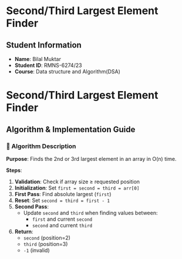# Second/Third Largest Element Finder

## Student Information
- **Name**: Bilal Muktar  
- **Student ID**: RMNS-6274/23 
- **Course**: Data structure and Algorithm(DSA)

# Second/Third Largest Element Finder
## Algorithm & Implementation Guide

### 📝 Algorithm Description

**Purpose**: Finds the 2nd or 3rd largest element in an array in O(n) time.

**Steps**:
1. **Validation**: Check if array size ≥ requested position
2. **Initialization**: Set `first = second = third = arr[0]`
3. **First Pass**: Find absolute largest (`first`)
4. **Reset**: Set `second = third = first - 1` 
5. **Second Pass**:
   - Update `second` and `third` when finding values between:
     - `first` and current `second`
     - `second` and current `third`
6. **Return**: 
   - `second` (position=2) 
   - `third` (position=3) 
   - `-1` (invalid)

